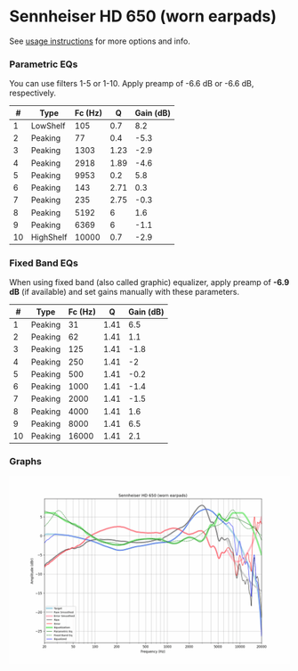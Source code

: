 # Sennheiser HD 650 (worn earpads)
See [usage instructions](https://github.com/jaakkopasanen/AutoEq#usage) for more options and info.

### Parametric EQs
You can use filters 1-5 or 1-10. Apply preamp of -6.6 dB or -6.6 dB, respectively.

|   # | Type      |   Fc (Hz) |    Q |   Gain (dB) |
|-----|-----------|-----------|------|-------------|
|   1 | LowShelf  |       105 | 0.7  |         8.2 |
|   2 | Peaking   |        77 | 0.4  |        -5.3 |
|   3 | Peaking   |      1303 | 1.23 |        -2.9 |
|   4 | Peaking   |      2918 | 1.89 |        -4.6 |
|   5 | Peaking   |      9953 | 0.2  |         5.8 |
|   6 | Peaking   |       143 | 2.71 |         0.3 |
|   7 | Peaking   |       235 | 2.75 |        -0.3 |
|   8 | Peaking   |      5192 | 6    |         1.6 |
|   9 | Peaking   |      6369 | 6    |        -1.1 |
|  10 | HighShelf |     10000 | 0.7  |        -2.9 |

### Fixed Band EQs
When using fixed band (also called graphic) equalizer, apply preamp of **-6.9 dB** (if available) and set gains manually with these parameters.

|   # | Type    |   Fc (Hz) |    Q |   Gain (dB) |
|-----|---------|-----------|------|-------------|
|   1 | Peaking |        31 | 1.41 |         6.5 |
|   2 | Peaking |        62 | 1.41 |         1.1 |
|   3 | Peaking |       125 | 1.41 |        -1.8 |
|   4 | Peaking |       250 | 1.41 |        -2   |
|   5 | Peaking |       500 | 1.41 |        -0.2 |
|   6 | Peaking |      1000 | 1.41 |        -1.4 |
|   7 | Peaking |      2000 | 1.41 |        -1.5 |
|   8 | Peaking |      4000 | 1.41 |         1.6 |
|   9 | Peaking |      8000 | 1.41 |         6.5 |
|  10 | Peaking |     16000 | 1.41 |         2.1 |

### Graphs
![](./Sennheiser%20HD%20650%20(worn%20earpads).png)
